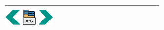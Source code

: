 
---
<!-- Navigator -->
<div>
<a href="Lecture-10.3.Navigating.md">
    <img width=50 src="../sources/left-arrow.svg" >
</a>
<a href="..">
    <img width=50 src="../sources/index.svg" >
</a>
<a href="Lecture-11.2.Networking.md">
    <img  width=50 src="../sources/right-arrow.svg">
    </a>
</div>
<!-- Navigator -->